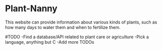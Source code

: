 # Plant-Nanny
This website can provide information about various kinds of plants, such as how many days to water them and when to fertilize them.

#TODO
-Find a database/API related to plant care or agriculture
-Pick a language, anything but C
-Add more TODOs
